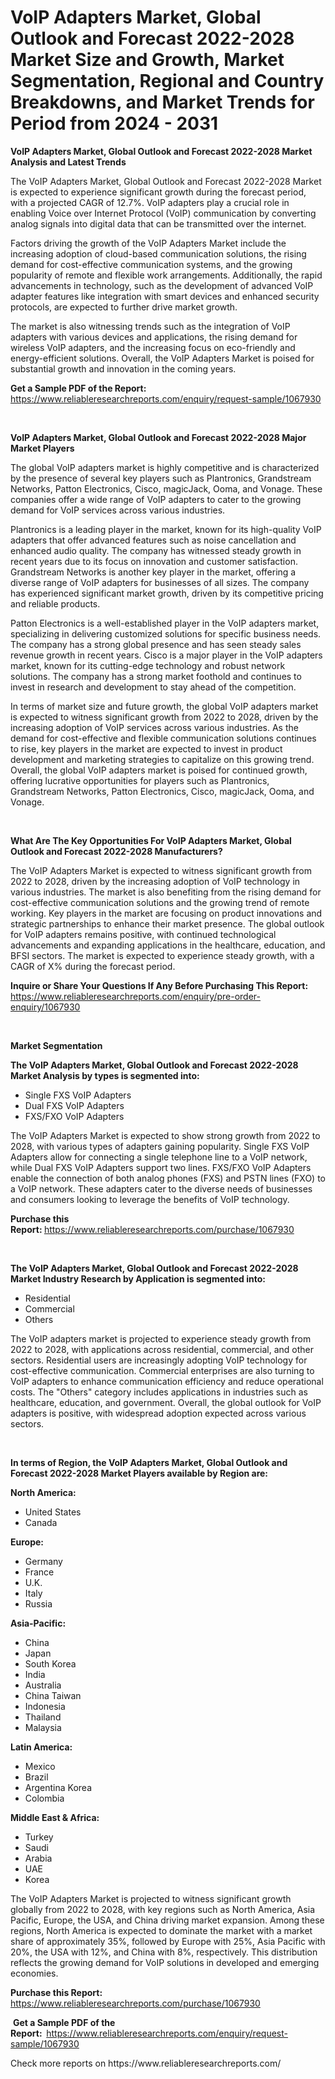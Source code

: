 <p><h1>VoIP Adapters Market, Global Outlook and Forecast 2022-2028 Market Size and Growth, Market Segmentation, Regional and Country Breakdowns, and Market Trends for Period from 2024 -  2031</h1></p><p><strong>VoIP Adapters Market, Global Outlook and Forecast 2022-2028 Market Analysis and Latest Trends</strong></p>
<p><p>The VoIP Adapters Market, Global Outlook and Forecast 2022-2028 Market is expected to experience significant growth during the forecast period, with a projected CAGR of 12.7%. VoIP adapters play a crucial role in enabling Voice over Internet Protocol (VoIP) communication by converting analog signals into digital data that can be transmitted over the internet. </p><p>Factors driving the growth of the VoIP Adapters Market include the increasing adoption of cloud-based communication solutions, the rising demand for cost-effective communication systems, and the growing popularity of remote and flexible work arrangements. Additionally, the rapid advancements in technology, such as the development of advanced VoIP adapter features like integration with smart devices and enhanced security protocols, are expected to further drive market growth.</p><p>The market is also witnessing trends such as the integration of VoIP adapters with various devices and applications, the rising demand for wireless VoIP adapters, and the increasing focus on eco-friendly and energy-efficient solutions. Overall, the VoIP Adapters Market is poised for substantial growth and innovation in the coming years.</p></p>
<p><strong>Get a Sample PDF of the Report:&nbsp;</strong> <a href="https://www.reliableresearchreports.com/enquiry/request-sample/1067930">https://www.reliableresearchreports.com/enquiry/request-sample/1067930</a></p>
<p>&nbsp;</p>
<p><strong>VoIP Adapters Market, Global Outlook and Forecast 2022-2028 Major Market Players</strong></p>
<p><p>The global VoIP adapters market is highly competitive and is characterized by the presence of several key players such as Plantronics, Grandstream Networks, Patton Electronics, Cisco, magicJack, Ooma, and Vonage. These companies offer a wide range of VoIP adapters to cater to the growing demand for VoIP services across various industries.</p><p>Plantronics is a leading player in the market, known for its high-quality VoIP adapters that offer advanced features such as noise cancellation and enhanced audio quality. The company has witnessed steady growth in recent years due to its focus on innovation and customer satisfaction. Grandstream Networks is another key player in the market, offering a diverse range of VoIP adapters for businesses of all sizes. The company has experienced significant market growth, driven by its competitive pricing and reliable products.</p><p>Patton Electronics is a well-established player in the VoIP adapters market, specializing in delivering customized solutions for specific business needs. The company has a strong global presence and has seen steady sales revenue growth in recent years. Cisco is a major player in the VoIP adapters market, known for its cutting-edge technology and robust network solutions. The company has a strong market foothold and continues to invest in research and development to stay ahead of the competition.</p><p>In terms of market size and future growth, the global VoIP adapters market is expected to witness significant growth from 2022 to 2028, driven by the increasing adoption of VoIP services across various industries. As the demand for cost-effective and flexible communication solutions continues to rise, key players in the market are expected to invest in product development and marketing strategies to capitalize on this growing trend. Overall, the global VoIP adapters market is poised for continued growth, offering lucrative opportunities for players such as Plantronics, Grandstream Networks, Patton Electronics, Cisco, magicJack, Ooma, and Vonage.</p></p>
<p>&nbsp;</p>
<p><strong>What Are The Key Opportunities For VoIP Adapters Market, Global Outlook and Forecast 2022-2028 Manufacturers?</strong></p>
<p><p>The VoIP Adapters Market is expected to witness significant growth from 2022 to 2028, driven by the increasing adoption of VoIP technology in various industries. The market is also benefiting from the rising demand for cost-effective communication solutions and the growing trend of remote working. Key players in the market are focusing on product innovations and strategic partnerships to enhance their market presence. The global outlook for VoIP adapters remains positive, with continued technological advancements and expanding applications in the healthcare, education, and BFSI sectors. The market is expected to experience steady growth, with a CAGR of X% during the forecast period.</p></p>
<p><strong>Inquire or Share Your Questions If Any Before Purchasing This Report:</strong> <a href="https://www.reliableresearchreports.com/enquiry/pre-order-enquiry/1067930">https://www.reliableresearchreports.com/enquiry/pre-order-enquiry/1067930</a></p>
<p>&nbsp;</p>
<p><strong>Market Segmentation</strong></p>
<p><strong>The VoIP Adapters Market, Global Outlook and Forecast 2022-2028 Market Analysis by types is segmented into:</strong></p>
<p><ul><li>Single FXS VoIP Adapters</li><li>Dual FXS VoIP Adapters</li><li>FXS/FXO VoIP Adapters</li></ul></p>
<p><p>The VoIP Adapters Market is expected to show strong growth from 2022 to 2028, with various types of adapters gaining popularity. Single FXS VoIP Adapters allow for connecting a single telephone line to a VoIP network, while Dual FXS VoIP Adapters support two lines. FXS/FXO VoIP Adapters enable the connection of both analog phones (FXS) and PSTN lines (FXO) to a VoIP network. These adapters cater to the diverse needs of businesses and consumers looking to leverage the benefits of VoIP technology.</p></p>
<p><strong>Purchase this Report:&nbsp;</strong><a href="https://www.reliableresearchreports.com/purchase/1067930">https://www.reliableresearchreports.com/purchase/1067930</a></p>
<p>&nbsp;</p>
<p><strong>The VoIP Adapters Market, Global Outlook and Forecast 2022-2028 Market Industry Research by Application is segmented into:</strong></p>
<p><ul><li>Residential</li><li>Commercial</li><li>Others</li></ul></p>
<p><p>The VoIP adapters market is projected to experience steady growth from 2022 to 2028, with applications across residential, commercial, and other sectors. Residential users are increasingly adopting VoIP technology for cost-effective communication. Commercial enterprises are also turning to VoIP adapters to enhance communication efficiency and reduce operational costs. The "Others" category includes applications in industries such as healthcare, education, and government. Overall, the global outlook for VoIP adapters is positive, with widespread adoption expected across various sectors.</p></p>
<p>&nbsp;</p>
<p><strong>In terms of Region, the VoIP Adapters Market, Global Outlook and Forecast 2022-2028 Market Players available by Region are:</strong></p>
<p>
    <p> <strong> North America: </strong>
        <ul>
            <li>United States</li>
            <li>Canada</li>
        </ul>
        </p> 
    <p> <strong> Europe: </strong>
        <ul>
            <li>Germany</li>
            <li>France</li>
            <li>U.K.</li>
            <li>Italy</li>
            <li>Russia</li>
        </ul>
        </p> 
    <p> <strong> Asia-Pacific: </strong>
        <ul>
            <li>China</li>
            <li>Japan</li>
            <li>South Korea</li>
            <li>India</li>
            <li>Australia</li>
            <li>China Taiwan</li>
            <li>Indonesia</li>
            <li>Thailand</li>
            <li>Malaysia</li>
        </ul>
        </p> 
    <p> <strong> Latin America: </strong>
        <ul>
            <li>Mexico</li>
            <li>Brazil</li>
            <li>Argentina Korea</li>
            <li>Colombia</li>
        </ul>
        </p> 
    <p> <strong> Middle East & Africa: </strong>
        <ul>
            <li>Turkey</li>
            <li>Saudi</li>
            <li>Arabia</li>
            <li>UAE</li>
            <li>Korea</li>
        </ul>
    </p>
    </p>
<p><p>The VoIP Adapters Market is projected to witness significant growth globally from 2022 to 2028, with key regions such as North America, Asia Pacific, Europe, the USA, and China driving market expansion. Among these regions, North America is expected to dominate the market with a market share of approximately 35%, followed by Europe with 25%, Asia Pacific with 20%, the USA with 12%, and China with 8%, respectively. This distribution reflects the growing demand for VoIP solutions in developed and emerging economies.</p></p>
<p><strong>Purchase this Report: </strong><a href="https://www.reliableresearchreports.com/purchase/1067930">https://www.reliableresearchreports.com/purchase/1067930</a></p>
<p>&nbsp;<strong>Get a Sample PDF of the Report:&nbsp;&nbsp;</strong><a href="https://www.reliableresearchreports.com/enquiry/request-sample/1067930">https://www.reliableresearchreports.com/enquiry/request-sample/1067930</a></p>
<p><strong></strong></p>
<p>Check more reports on https://www.reliableresearchreports.com/</p>
